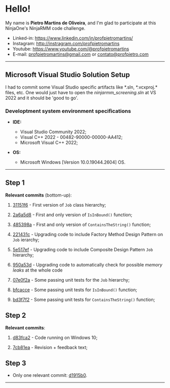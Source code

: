 # Hello! #
My name is **Pietro Martins de Oliveira**, and I'm glad to participate at this NinjaOne's NinjaRMM code challenge.

- Linked-in: https://www.linkedin.com/in/profpietromartins/
- Instagram: http://instragram.com/profpietromartins
- Youtube: https://www.youtube.com/@profpietromartins
- E-mail: profpietromartins@gmail.com or contato@profpietro.com
-----------
## Microsoft Visual Studio Solution Setup ##

I had to commit some Visual Studio specific artifacts like \*.sln, \*.vcxproj.\* files, etc. One would just have to open the *ninjarmm_screening.sln* at VS 2022 and it should be 'good to go'.

### Developtment system environment specifications ###
- **IDE:**
	- Visual Studio Community 2022;
	- Visual C++ 2022 - 00482-90000-00000-AA412;
	- Microsoft Visual C++ 2022;

- **OS:**
	- Microsoft Windows [Version 10.0.19044.2604] OS.
-----------
## **Step 1** ##

**Relevant commits** (bottom-up):

1) [31151f6](https://github.com/pietromartinso/ninjarmm_screening/tree/31151f6eb0723acabc8143f6cab88f7854ec644e/step1) - First version of ``Job`` class hierarchy;

2) [2a6a5d8](https://github.com/pietromartinso/ninjarmm_screening/tree/2a6a5d8088dd8d788060b2ac61317af9eb462720/step1) - First and only version of ``IsInBound()`` function;

3) [485398a](https://github.com/pietromartinso/ninjarmm_screening/tree/485398ac2f4b6a4fcecc23d0aab6a49014952acc/step1) - First and only version of ``ContainsTheString()`` function;

4) [221431c](https://github.com/pietromartinso/ninjarmm_screening/tree/221431cb720e6651f94d5a6aa58354f3192d93fc/step1) - Upgrading code to include Factory Method Design Pattern on ``Job`` ierarchy;

5) [5e517ef](https://github.com/pietromartinso/ninjarmm_screening/tree/5e517ef286287fd190ba70c7c84aea2637d45d85/step1) - Upgrading code to include Composite Design Pattern ``Job`` hierarchy;

6) [950a53d](https://github.com/pietromartinso/ninjarmm_screening/tree/950a53de1cbd68e5c09e7a6500750df1ff9ece6a/step1) - Upgrading code to automatically check for possible *memory leaks* at the whole code

7) [07e0f2a](https://github.com/pietromartinso/ninjarmm_screening/tree/07e0f2a86d074f806fc360fb7a3587db737f7d71/step1/src/step1UnitTests) - Some passing unit tests for the ``Job`` hierarchy;

8) [bfcacce](https://github.com/pietromartinso/ninjarmm_screening/tree/bfcacce361841acff09cdc3448c959f819918fef/step1/src/step1UnitTests) - Some passing unit tests for ``IsInBound()`` function;

8) [bd3f7f2](https://github.com/pietromartinso/ninjarmm_screening/tree/bd3f7f29ecd13b844b35a892462b7e134f3085d1/step1/src/step1UnitTests) - Some passing unit tests for ``ContainsTheString()`` function;

## **Step 2** ##

**Relevant commits**:
1) [d83fca2](https://github.com/pietromartinso/ninjarmm_screening/tree/d83fca2175af8538bce68d3e7427d6120aee2fdb/step2/src) - Code running on Windows 10;

2) [7cb81ea](https://github.com/pietromartinso/ninjarmm_screening/tree/7cb81ea2f1c8574482c3ef057639156c97fbf24c/step2/src) - Revision + feedback text;


## **Step 3** ##

* Only one relevant commit: [d1915b0](https://github.com/pietromartinso/ninjarmm_screening/tree/d1915b01ff525c402e0625dbcd7a9d20c78349ef/step3/src).

----------


